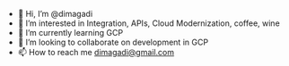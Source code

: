 - 👋 Hi, I’m @dimagadi
- 👀 I’m interested in Integration, APIs, Cloud Modernization, coffee, wine
- 🌱 I’m currently learning GCP
- 💞️ I’m looking to collaborate on development in GCP 
- 📫 How to reach me dimagadi@gmail.com

<!---
dimagadi/dimagadi is a ✨ special ✨ repository because its `README.md` (this file) appears on your GitHub profile.
You can click the Preview link to take a look at your changes.
--->
